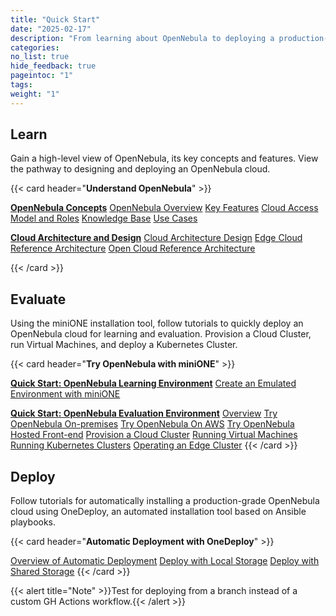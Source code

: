 ```yaml
---
title: "Quick Start"
date: "2025-02-17"
description: "From learning about OpenNebula to deploying a production-ready OpenNebula cloud"
categories:
no_list: true
hide_feedback: true
pageintoc: "1"
tags:
weight: "1"
---
```


<a id="cloud-installation"></a>

<!--# Cloud Installation -->

<!-- This first chapter is designed to quickly take you from an introduction to OpenNebula to deploying your first cloud for learning and evaluation.

The first section, [Understand OpenNebula]({{% relref "understand_opennebula" %}}), provides you with a bird's eye view of the system's base concepts, key features, architecture basics, and the most common pathway from cloud design to deployment.

The second section, [Try OpenNebula with miniONE]({{% relref "try_opennebula" %}}), consists of tutorials for quickly installing an OpenNebula cloud for purposes of evaluation, testing, and even on-premises production operations. The tutorials guide you in building progressively complex infrastructure, from a basic Front-end install to automatically deploying a Kubernetes cluster.

The third section, [Automatic Deployment of OpenNebula with OneDeploy]({{% relref "automatic_deployment_of_opennebula_with_one_deploy" %}}) contains an overview and tutorials for automatically installing a production-grade OpenNebula cloud using OneDeploy, an automated installation tool based on Ansible playbooks. -->

<!-- {{< alert title="Note" color="success" >}}
This would not be the final text but a "proof of concept" for presenting the contents of the Quick Start around these 3 concepts.{{< /alert >}} -->

## Learn

Gain a high-level view of OpenNebula, its key concepts and features. View the pathway to designing and deploying an OpenNebula cloud.

{{< card header="**Understand OpenNebula**" >}}
<p></p>
<a href="understand_opennebula/opennebula_concepts"><b>OpenNebula Concepts</b></a>
   <inl>
      <a href="understand_opennebula/opennebula_concepts/opennebula_overview">OpenNebula Overview</a>
   </inl>
   <inl>
      <a href="understand_opennebula/opennebula_concepts/key_features">Key Features</a>
   </inl>
   <inl>
      <a href="understand_opennebula/opennebula_concepts/cloud_access_model_and_roles">Cloud Access Model and Roles</a>
   </inl>
   <inl>
      <a href="understand_opennebula/opennebula_concepts/knowledge_base">Knowledge Base</a>
   </inl>
   <inl>
      <a href="understand_opennebula/opennebula_concepts/use_cases">Use Cases</a>
   </inl>
<p></p>
<a href="understand_opennebula/cloud_architecture_and_design/"><b>Cloud Architecture and Design</b></a>
   <inl>
      <a href="understand_opennebula/cloud_architecture_and_design/cloud_architecture_design">Cloud Architecture Design</a>
   </inl>
   <inl>
      <a href="understand_opennebula/cloud_architecture_and_design/edge_cloud_reference_architecture">Edge Cloud Reference Architecture</a>
   </inl>
   <inl>
      <a href="understand_opennebula/cloud_architecture_and_design/open_cloud_reference_architecture">Open Cloud Reference Architecture</a>
   </inl>

{{< /card >}}


## Evaluate

Using the miniONE installation tool, follow tutorials to quickly deploy an OpenNebula cloud for learning and evaluation. Provision a Cloud Cluster, run Virtual Machines, and deploy a Kubernetes Cluster.

{{< card header="**Try OpenNebula with miniONE**" >}}
<p></p>
<a href="try_opennebula/opennebula_learning_environment/"><b>Quick Start: OpenNebula Learning Environment</b></a>
   <inl>
      <a href="try_opennebula/opennebula_learning_environment/create_an_emulated_environment_with_minione">Create an Emulated Environment with miniONE</a>
   </inl>
<p></p>
<a href="try_opennebula/opennebula_evaluation_environment/"><b>Quick Start: OpenNebula Evaluation Environment</b></a>
   <inl>
      <a href="try_opennebula/opennebula_evaluation_environment/overview">Overview</a>
   </inl>
   <inl>
      <a href="try_opennebula/opennebula_evaluation_environment/try_opennebula_onprem">Try OpenNebula On-premises</a>
   </inl>
   <inl>
      <a href="try_opennebula/opennebula_evaluation_environment/try_opennebula_on_kvm">Try OpenNebula On AWS</a>
   </inl>
   <inl>
      <a href="try_opennebula/opennebula_evaluation_environment/try_opennebula_hosted">Try OpenNebula Hosted Front-end</a>
   </inl>
   <inl>
      <a href="try_opennebula/opennebula_evaluation_environment/provisioning_edge_cluster">Provision a Cloud Cluster</a>
   </inl>
   <inl>
      <a href="try_opennebula/opennebula_evaluation_environment/running_virtual_machines">Running Virtual Machines</a>
   </inl>
   <inl>
      <a href="try_opennebula/opennebula_evaluation_environment/running_kubernetes_clusters">Running Kubernetes Clusters</a>
   </inl>
   <inl>
      <a href="try_opennebula/opennebula_evaluation_environment/operating_edge_cluster">Operating an Edge Cluster</a>
   </inl>
{{< /card >}}

## Deploy

Follow tutorials for automatically installing a production-grade OpenNebula cloud using OneDeploy, an automated installation tool based on Ansible playbooks.

{{< card header="**Automatic Deployment with OneDeploy**" >}}
   <p></p>
      <inl>
         <a href="automatic_deployment_of_opennebula_with_one_deploy/one_deploy_overview">Overview of Automatic Deployment</a>
      </inl>
      <inl>
         <a href="automatic_deployment_of_opennebula_with_one_deploy/one_deploy_tutorial_local_ds">Deploy with Local Storage</a>
      </inl>
      <inl>
         <a href="automatic_deployment_of_opennebula_with_one_deploy/one_deploy_tutorial_shared_ds">Deploy with Shared Storage</a>
      </inl>
   {{< /card >}}

{{< alert title="Note" >}}Test for deploying from a branch instead of a custom GH Actions workflow.{{< /alert >}}

